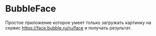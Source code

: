 # BubbleFace
Простое приложение которое умеет только загружать картинку на сервис https://face.bubble.ru/ru/face и получать результат.

